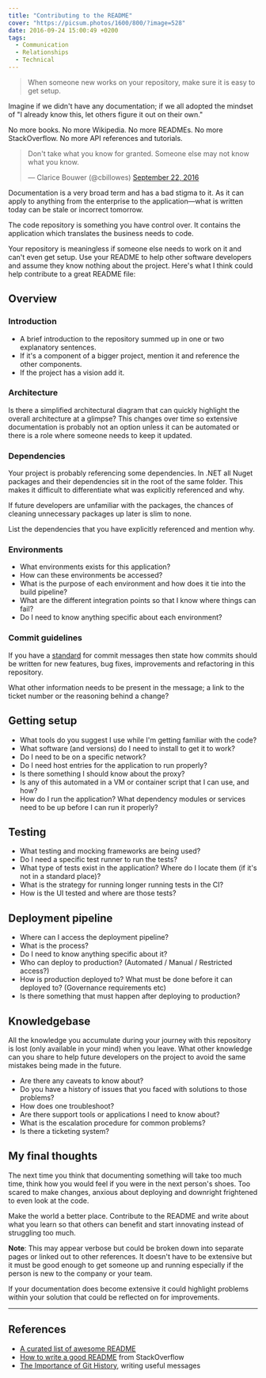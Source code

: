 ```yaml
---
title: "Contributing to the README"
cover: "https://picsum.photos/1600/800/?image=528"
date: 2016-09-24 15:00:49 +0200
tags:
  - Communication
  - Relationships
  - Technical
---
```


> When someone new works on your repository, make sure it is easy to get setup.

Imagine if we didn't have any documentation; if we all adopted the mindset of
"I already know this, let others figure it out on their own."

No more books. No more Wikipedia. No more READMEs. No more StackOverflow.
No more API references and tutorials.

<blockquote class="twitter-tweet" data-lang="en">
  <p lang="en" dir="ltr">
    Don&#39;t take what you know for granted. Someone else may not know what
    you know.
  </p>&mdash; Clarice Bouwer (@cbillowes)
  <a href="https://twitter.com/cbillowes/status/779058105439182852">
    September 22, 2016
  </a>
</blockquote>

Documentation is a very broad term and has a bad stigma to it. As it can apply
to anything from the enterprise to the application—what is written today can be
stale or incorrect tomorrow.

The code repository is something you have control over. It contains the
application which translates the business needs to code.

Your repository is meaningless if someone else needs to work on it and can't
even get setup. Use your README to help other software developers and assume
they know nothing about the project. Here's what I think could help contribute
to a great README file:

## Overview

### Introduction

- A brief introduction to the repository summed up in one or two explanatory
  sentences.
- If it's a component of a bigger project, mention it and reference the other
  components.
- If the project has a vision add it.

### Architecture

Is there a simplified architectural diagram that can quickly highlight the
overall architecture at a glimpse? This changes over time so extensive
documentation is probably not an option unless it can be automated or there is
a role where someone needs to keep it updated.

### Dependencies

Your project is probably referencing some dependencies. In .NET all Nuget
packages and their dependencies sit in the root of the same folder. This makes
it difficult to differentiate what was explicitly referenced and why.

If future developers are unfamiliar with the packages, the chances of cleaning
unnecessary packages up later is slim to none.

List the dependencies that you have explicitly referenced and mention why.

### Environments

- What environments exists for this application?
- How can these environments be accessed?
- What is the purpose of each environment and how does it tie into the build
  pipeline?
- What are the different integration points so that I know where things can fail?
- Do I need to know anything specific about each environment?

### Commit guidelines

If you have a [standard](/blog/importance-of-git-history/#useful-messages)
for commit messages then state how commits should be written for new features,
bug fixes, improvements and refactoring in this repository.

What other information needs to be present in the message; a link to the ticket
number or the reasoning behind a change?

## Getting setup

- What tools do you suggest I use while I'm getting familiar with the code?
- What software (and versions) do I need to install to get it to work?
- Do I need to be on a specific network?
- Do I need host entries for the application to run properly?
- Is there something I should know about the proxy?
- Is any of this automated in a VM or container script that I can use, and how?
- How do I run the application? What dependency modules or services need to be
  up before I can run it properly?

## Testing

- What testing and mocking frameworks are being used?
- Do I need a specific test runner to run the tests?
- What type of tests exist in the application? Where do I locate them (if it's
  not in a standard place)?
- What is the strategy for running longer running tests in the CI?
- How is the UI tested and where are those tests?

## Deployment pipeline

- Where can I access the deployment pipeline?
- What is the process?
- Do I need to know anything specific about it?
- Who can deploy to production? (Automated / Manual / Restricted access?)
- How is production deployed to? What must be done before it can deployed to?
  (Governance requirements etc)
- Is there something that must happen after deploying to production?

## Knowledgebase

All the knowledge you accumulate during your journey with this repository is
lost (only available in your mind) when you leave. What other knowledge can
you share to help future developers on the project to avoid the same mistakes
being made in the future.

- Are there any caveats to know about?
- Do you have a history of issues that you faced with solutions to those
  problems?
- How does one troubleshoot?
- Are there support tools or applications I need to know about?
- What is the escalation procedure for common problems?
- Is there a ticketing system?

## My final thoughts

The next time you think that documenting something will take too much time,
think how you would feel if you were in the next person's shoes. Too scared to
make changes, anxious about deploying and downright frightened to even look
at the code.

Make the world a better place. Contribute to the README and write about what
you learn so that others can benefit and start innovating instead of struggling
too much.

**Note**: This may appear verbose but could be broken down into separate pages
or linked out to other references. It doesn't have to be extensive but it
must be good enough to get someone up and running especially if the person is
new to the company or your team.

If your documentation does become extensive it could highlight problems within
your solution that could be reflected on for improvements.

---

## References

- [A curated list of awesome README](https://github.com/matiassingers/awesome-readme)
- [How to write a good README](http://stackoverflow.com/questions/2304863/how-to-write-a-good-readme)
  from StackOverflow
- [The Importance of Git History](/blog/importance-of-git-history/#useful-messages),
  writing useful messages

<script async src="//platform.twitter.com/widgets.js" charset="utf-8"></script>
